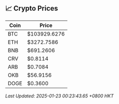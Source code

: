 ## 📈 Crypto Prices

| Coin | Price |
| ---- | ----- |
| BTC | $103929.6276 |
| ETH | $3272.7586 |
| BNB | $691.2606 |
| CRV | $0.8114 |
| ARB | $0.7084 |
| OKB | $56.9156 |
| DOGE | $0.3600 |

_Last Updated: 2025-01-23 00:23:43.65 +0800 HKT_